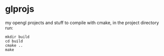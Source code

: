 # glprojs
my opengl projects and stuff
to compile with cmake, in the project directory run:
```
mkdir build
cd build 
cmake ..
make
```
